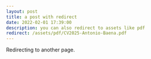 ```yaml
---
layout: post
title: a post with redirect
date: 2022-02-01 17:39:00
description: you can also redirect to assets like pdf
redirect: /assets/pdf/CV2025-Antonio-Baena.pdf
---
```


Redirecting to another page.
